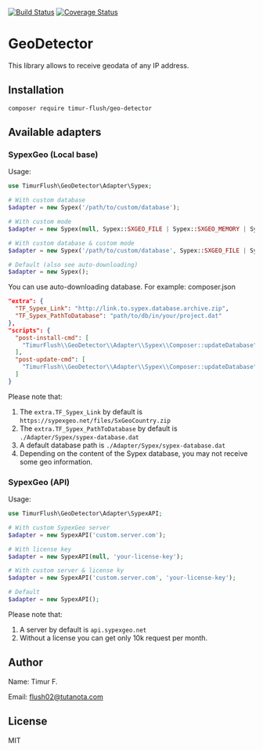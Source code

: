 [![Build Status](https://travis-ci.org/TimurFlush/geo-detector.svg?branch=master)](https://travis-ci.org/TimurFlush/geo-detector)
[![Coverage Status](https://coveralls.io/repos/github/TimurFlush/geo-detector/badge.svg?branch=master)](https://coveralls.io/github/TimurFlush/geo-detector?branch=master)


# GeoDetector
This library allows to receive geodata of any IP address. 

## Installation

```shell script
composer require timur-flush/geo-detector
```

## Available adapters

### SypexGeo (Local base)
Usage:
```php
use TimurFlush\GeoDetector\Adapter\Sypex;

# With custom database
$adapter = new Sypex('/path/to/custom/database');

# With custom mode
$adapter = new Sypex(null, Sypex::SXGEO_FILE | Sypex::SXGEO_MEMORY | Sypex::SXGEO_BATCH);

# With custom database & custom mode
$adapter = new Sypex('/path/to/custom/database', Sypex::SXGEO_FILE | Sypex::SXGEO_MEMORY | Sypex::SXGEO_BATCH);

# Default (also see auto-downloading)
$adapter = new Sypex();
```

You can use auto-downloading database. For example: composer.json
```json
"extra": {
  "TF_Sypex_Link": "http://link.to.sypex.database.archive.zip",
  "TF_Sypex_PathToDatabase": "path/to/db/in/your/project.dat"
},
"scripts": {
  "post-install-cmd": [
    "TimurFlush\\GeoDetector\\Adapter\\Sypex\\Composer::updateDatabase"
  ],
  "post-update-cmd": [
    "TimurFlush\\GeoDetector\\Adapter\\Sypex\\Composer::updateDatabase"
  ]
}
```

Please note that:
1. The `extra.TF_Sypex_Link` by default is `https://sypexgeo.net/files/SxGeoCountry.zip`
2. The `extra.TF_Sypex_PathToDatabase` by default is `./Adapter/Sypex/sypex-database.dat`
3. A default database path is `./Adapter/Sypex/sypex-database.dat`
3. Depending on the content of the Sypex database, you may not receive some geo information.

### SypexGeo (API)
Usage:
```php
use TimurFlush\GeoDetector\Adapter\SypexAPI;

# With custom SypexGeo server
$adapter = new SypexAPI('custom.server.com');

# With license key
$adapter = new SypexAPI(null, 'your-license-key');

# With custom server & license ky
$adapter = new SypexAPI('custom.server.com', 'your-license-key');

# Default
$adapter = new SypexAPI();
```

Please note that:
1. A server by default is `api.sypexgeo.net`
2. Without a license you can get only 10k request per month.

## Author
Name: Timur F.

Email: flush02@tutanota.com

## License
MIT